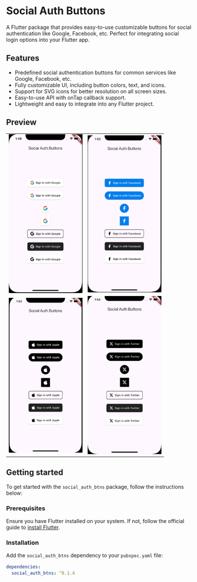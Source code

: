 # Social Auth Buttons

A Flutter package that provides easy-to-use customizable buttons for social authentication like Google, Facebook, etc. Perfect for integrating social login options into your Flutter app.

## Features

- Predefined social authentication buttons for common services like Google, Facebook, etc.
- Fully customizable UI, including button colors, text, and icons.
- Support for SVG icons for better resolution on all screen sizes.
- Easy-to-use API with onTap callback support.
- Lightweight and easy to integrate into any Flutter project.

## Preview

<table>
  <tr>
    <td><img src="https://raw.githubusercontent.com/m-uzair000/social_auth_btns/main/images/google.png" width="200"/></td>
    <td><img src="https://raw.githubusercontent.com/m-uzair000/social_auth_btns/main/images/facebook.png" width="200"/></td>
  </tr>
  <tr>
    <td><img src="https://raw.githubusercontent.com/m-uzair000/social_auth_btns/main/images/apple.png" width="200"/></td>
    <td><img src="https://raw.githubusercontent.com/m-uzair000/social_auth_btns/main/images/twitter.png" width="200"/></td>
  </tr>
</table>

## Getting started

To get started with the `social_auth_btns` package, follow the instructions below:

### Prerequisites

Ensure you have Flutter installed on your system. If not, follow the official guide to [install Flutter](https://flutter.dev/docs/get-started/install).

### Installation

Add the `social_auth_btns` dependency to your `pubspec.yaml` file:

```yaml
dependencies:
  social_auth_btns: ^0.1.4
